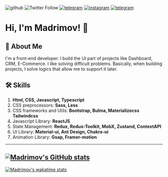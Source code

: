  
![github](https://img.shields.io/github/followers/madrimovdev?label=Followers&logo=github&style=for-the-badge) ![Twitter Follow](https://img.shields.io/twitter/follow/verve_md?color=blue&label=follow&logo=twitter&style=for-the-badge) [![telegram](https://img.shields.io/badge/-@madrimov-blue?style=for-the-badge&logo=telegram)](https://t.me/madrimov) [![instagram](https://img.shields.io/badge/-@xudish.madrimov-black?style=for-the-badge&logo=instagram)](https://instagram.com/xudish.madrimov) [![telegram](https://img.shields.io/badge/-xudish_madrimov-darkblue?style=for-the-badge&logo=facebook)](https://t.me/madrimov)

  
<div >

# Hi, I'm Madrimov! 👋

## 🚀 About Me
I'm a front-end developer. I build the UI part of projects like Dashboard, CRM, E-Commerce.
I like solving difficult problems. Basically, when building projects, I solve logics that allow me to support it later.


## 🛠 Skills

1. **Html, CSS, Javascript, Typescript**
2. CSS preprocessors: **Sass, Less**
3. CSS frameworks and Utils: **Bootstrap, Bulma, Materializecss Tailwindcss**
4. Javascript Library: **ReactJS**
5. State Management: **Redux, Redux-Toolkit, MobX, Zustand, ContextAPI**
6. UI Library: **Material-ui, Ant Design, Chakra-ui**
7. Animation Library: **Gsap, Framer-motion**

---
[![Madrimov's GitHub stats](https://github-readme-stats.vercel.app/api?username=madrimovDev)](https://github.com/anuraghazra/github-readme-stats)
---
[![Madrimov's wakatime stats](https://github-readme-stats.vercel.app/api/wakatime?username=madrimovDev&theme=github_dark&layout=compact)](https://wakatime.com/@29e7c974-03a9-4512-8db9-e7a6a57cbbf6)

</div>
